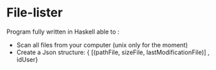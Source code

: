 # File-lister

Program fully written in Haskell able to :
  - Scan all files from your computer (unix only for the moment)
  - Create a Json structure: { [(pathFile, sizeFile, lastModificationFile)] , idUser}
